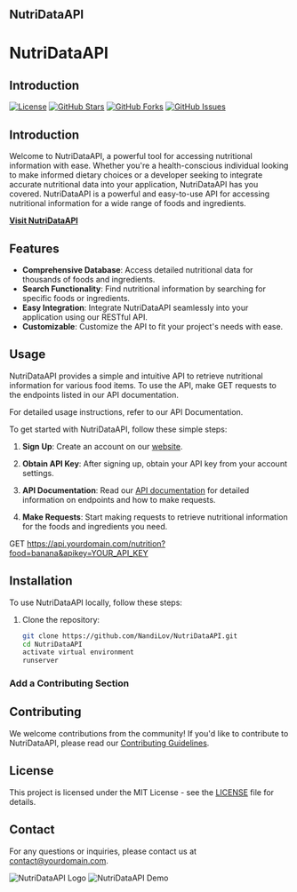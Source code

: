## NutriDataAPI


# NutriDataAPI

## Introduction

[![License](https://img.shields.io/badge/License-MIT-blue.svg)](https://opensource.org/licenses/MIT)
[![GitHub Stars](https://img.shields.io/github/stars/NandiLov/NutriDataAPI.svg)](https://github.com/yourusername/NutriDataAPI/stargazers)
[![GitHub Forks](https://img.shields.io/github/forks/NandiLov/NutriDataAPI.svg)](https://github.com/yourusername/NutriDataAPI/network/members)
[![GitHub Issues](https://img.shields.io/github/issues/NandiLov/NutriDataAPI.svg)](https://github.com/yourusername/NutriDataAPI/issues)

## Introduction
Welcome to NutriDataAPI, a powerful tool for accessing nutritional information with ease. Whether you're a health-conscious individual looking to make informed dietary choices or a developer seeking to integrate accurate nutritional data into your application, NutriDataAPI has you covered.
NutriDataAPI is a powerful and easy-to-use API for accessing nutritional information for a wide range of foods and ingredients.


**[Visit NutriDataAPI](https://nandilov.github.io/NutriData)**

## Features

- **Comprehensive Database**: Access detailed nutritional data for thousands of foods and ingredients.
- **Search Functionality**: Find nutritional information by searching for specific foods or ingredients.
- **Easy Integration**: Integrate NutriDataAPI seamlessly into your application using our RESTful API.
- **Customizable**: Customize the API to fit your project's needs with ease.


## Usage

NutriDataAPI provides a simple and intuitive API to retrieve nutritional information for various food items. To use the API, make GET requests to the endpoints listed in our API documentation.

For detailed usage instructions, refer to our API Documentation.

To get started with NutriDataAPI, follow these simple steps:

1. **Sign Up**: Create an account on our [website]([https://yourdomain.com/signup](https://nandilov.github.io/NutriData)).

2. **Obtain API Key**: After signing up, obtain your API key from your account settings.

3. **API Documentation**: Read our [API documentation](https://nutridata.pythonanywhere.com/food/) for detailed information on endpoints and how to make requests.

4. **Make Requests**: Start making requests to retrieve nutritional information for the foods and ingredients you need.


GET https://api.yourdomain.com/nutrition?food=banana&apikey=YOUR_API_KEY

## Installation

To use NutriDataAPI locally, follow these steps:

1. Clone the repository:
   ```bash
   git clone https://github.com/NandiLov/NutriDataAPI.git
   cd NutriDataAPI
   activate virtual environment
   runserver


### Add a Contributing Section

## Contributing

We welcome contributions from the community! If you'd like to contribute to NutriDataAPI, please read our [Contributing Guidelines](CONTRIBUTING.md).


## License

This project is licensed under the MIT License - see the [LICENSE](LICENSE) file for details.


## Contact

For any questions or inquiries, please contact us at [contact@yourdomain.com](mailto:contact@yourdomain.com).


![NutriDataAPI Logo](https://yourdomain.com/path/to/logo.png)
![NutriDataAPI Demo](https://yourdomain.com/path/to/demo.gif)


